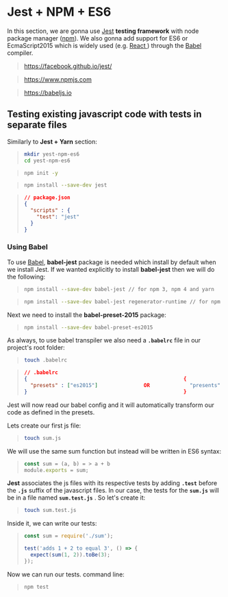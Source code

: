 # Jest + NPM + ES6

In this section, we are gonna use [Jest]( https://facebook.github.io/jest/) **testing framework** with node package manager ([npm](https://www.npmjs.com)). We also gonna add support for ES6 or EcmaScript2015 which is widely used  (e.g. [React ](https://facebook.github.io/react/)) through the [Babel ](https://babeljs.io) compiler.

>  https://facebook.github.io/jest/

> https://www.npmjs.com

> https://babeljs.io

## Testing existing javascript code with tests in separate files

Similarly to **Jest + Yarn** section:

> ```Bash
> mkdir yest-npm-es6
> cd yest-npm-es6
> ```

> ```Bash
> npm init -y
> ```

> ```Bash
> npm install --save-dev jest
> ```

> ```json
> // package.json 
> {
>   "scripts" : {
>     "test": "jest"
>   }
> }
> ```

### Using Babel

To use [Babel](https://babeljs.io),  **babel-jest** package is needed which install by default when we install Jest. If we wanted explicitly to install **babel-jest** then we will do the following: 

> ```bash
> npm install --save-dev babel-jest // for npm 3, npm 4 and yarn
> ```

> ```bash
> npm install --save-dev babel-jest regenerator-runtime // for npm 2
> ```

Next we need to install the **babel-preset-2015** package:

> ```bash
> npm install --save-dev babel-preset-es2015
> ```

As always, to use babel transpiler we also need a **`.babelrc`** file in our project's root folder:

> ```bash
> touch .babelrc
> ```

> ```json
> // .babelrc
> {                                                   {
>   "presets" : ["es2015"]               OR             "presents" : ["es2015", "react"]
> }                                                   }
> ```

Jest will now read our babel config and it will automatically transform our code  as defined in the presets.

Lets create our first js file:

> ```Bash
> touch sum.js
> ```

We will use the same sum function but instead will be written in ES6 syntax:

> ```javascript
> const sum = (a, b) = > a + b
> module.exports = sum;
> ```

**Jest** associates the js files with its respective tests by adding **`.test`** before the **`.js`** suffix of the javascript files. In our case, the tests for the **`sum.js`** will be in a file named **`sum.test.js`** . So let's create it:

> ```Bash
> touch sum.test.js
> ```

Inside it, we can write our tests:

> ```javascript
> const sum = require('./sum');
>
> test('adds 1 + 2 to equal 3', () => {
>   expect(sum(1, 2)).toBe(3);
> });
> ```

Now we can run our tests.  command line:

> ```bash
> npm test
> ```